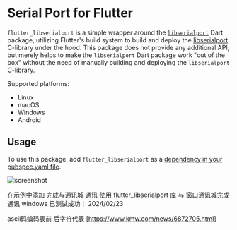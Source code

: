 # Serial Port for Flutter

`flutter_libserialport` is a simple wrapper around the [`libserialport`](https://pub.dev/packages/libserialport)
Dart package, utilizing Flutter's build system to build and deploy the [libserialport](https://sigrok.org/wiki/Libserialport)
C-library under the hood. This package does not provide any additional API, but merely helps to make the `libserialport` Dart
package work "out of the box" without the need of manually building and deploying the `libserialport` C-library.

Supported platforms:
- Linux
- macOS
- Windows
- Android

## Usage

To use this package, add `flutter_libserialport` as a [dependency in your pubspec.yaml file](https://dart.dev/tools/pub/dependencies).

![screenshot](https://raw.githubusercontent.com/jpnurmi/flutter_libserialport/main/doc/images/flutter_libserialport.png)

在示例中添加 完成与通讯城 通讯
使用 flutter_libserialport 库 与 窗口通讯城完成通讯
windows 已测试成功！ 2024/02/23


ascii码编码表前 后字符代表 [https://www.kmw.com/news/6872705.html]